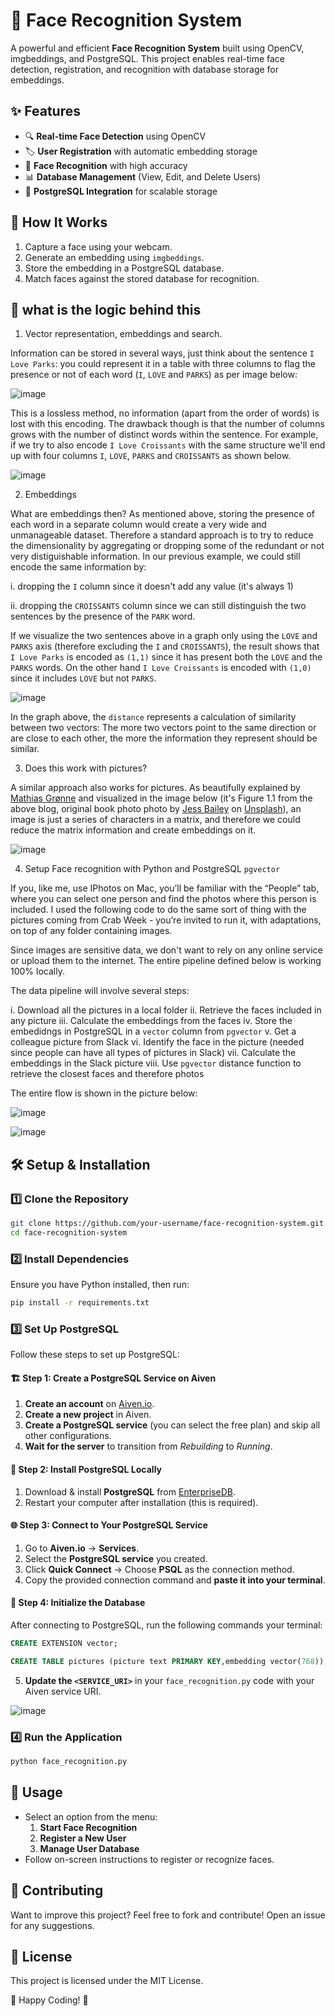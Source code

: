 # 🚀 Face Recognition System

A powerful and efficient **Face Recognition System** built using OpenCV, imgbeddings, and PostgreSQL. This project enables real-time face detection, registration, and recognition with database storage for embeddings.

## ✨ Features
- 🔍 **Real-time Face Detection** using OpenCV
- 🏷 **User Registration** with automatic embedding storage
- 🤖 **Face Recognition** with high accuracy
- 📊 **Database Management** (View, Edit, and Delete Users)
- 🚀 **PostgreSQL Integration** for scalable storage

## 📸 How It Works
1. Capture a face using your webcam.
2. Generate an embedding using `imgbeddings`.
3. Store the embedding in a PostgreSQL database.
4. Match faces against the stored database for recognition.

## 📸 what is the logic behind this
1. Vector representation, embeddings and search.

Information can be stored in several ways, just think about the sentence `I Love Parks`:
you could represent it in a table with three columns to flag the presence or not of each word (`I`, `LOVE` and `PARKS`) as per image below:

![image](https://github.com/user-attachments/assets/c57920ce-88d1-4ca8-9242-31347b45c131)


This is a lossless method, no information (apart from the order of words) is lost with this 
encoding. The drawback though is that the number of columns grows with the number of distinct words within the sentence. For example, if we try to also encode
`I Love Croissants` with the same structure we'll end up with four columns `I`, `LOVE`, `PARKS` and `CROISSANTS` as shown below.

![image](https://github.com/user-attachments/assets/83884019-2e78-4aa9-baab-475cffc9f8f1)

2. Embeddings

What are embeddings then? As mentioned above, storing the presence of each word in a 
separate column would create a very wide and unmanageable dataset. Therefore a standard 
approach is to try to reduce the dimensionality by aggregating or dropping some of the 
redundant or not very distiguishable information. In our previous example, we could still 
encode the same information by:

i. dropping the `I` column since it doesn't add any value (it's always 1)

ii. dropping the `CROISSANTS` column since we can still distinguish the two sentences by the presence of the `PARK` word.

If we visualize the two sentences above in a graph only using the `LOVE` and `PARKS` axis 
(therefore excluding the `I` and `CROISSANTS`), the result shows that `I Love Parks` is 
encoded as `(1,1)` since it has present both the `LOVE` and the `PARKS` words. On the other 
hand `I Love Croissants` is encoded with `(1,0)` since it includes `LOVE` but not `PARKS`.

![image](https://github.com/user-attachments/assets/187b2f5a-e969-4e99-bd1c-abd5fb1fd654)

In the graph above, the `distance` represents a calculation of similarity between two vectors: 
The more two vectors point to the same direction or are close to each other, the more the 
information they represent should be similar.

3. Does this work with pictures?

A similar approach also works for pictures. As beautifully explained by [Mathias Grønne](https://towardsdatascience.com/introduction-to-image-embedding-and-accuracy-53473e8965f/) and 
visualized in the image below (it's Figure 1.1 from the above blog, original book photo photo by 
[Jess Bailey](https://unsplash.com/photos/gL2jT6xHYOY) on [Unsplash](https://unsplash.com/)), an image is just a series of characters in a matrix, and therefore we 
could reduce the matrix information and create embeddings on it.

![image](https://github.com/user-attachments/assets/be353354-439e-42ff-929f-157d8bf782af)

4. Setup Face recognition with Python and PostgreSQL `pgvector`

If you, like me, use IPhotos on Mac, you’ll be familiar with the “People” tab, where you can 
select one person and find the photos where this person is included. I used the following 
code to do the same sort of thing with the pictures coming from Crab Week - you’re invited to 
run it, with adaptations, on top of any folder containing images.

Since images are sensitive data, we don't want to rely on any online service or upload them to 
the internet. The entire pipeline defined below is working 100% locally.

The data pipeline will involve several steps:

i. Download all the pictures in a local folder
ii. Retrieve the faces included in any picture
iii. Calculate the embeddings from the faces
iv. Store the embedidngs in PostgreSQL in a `vector` column from `pgvector`
v. Get a colleague picture from Slack
vi. Identify the face in the picture (needed since people can have all types of pictures in Slack)
vii. Calculate the embeddings in the Slack picture
viii. Use `pgvector` distance function to retrieve the closest faces and therefore photos

The entire flow is shown in the picture below:

![image](https://github.com/user-attachments/assets/ff75acc8-6be1-4020-98a1-3bfb788e66ac)

![image](https://github.com/user-attachments/assets/c77a1a43-a10d-417e-8dbf-cded72df460d)





## 🛠 Setup & Installation

### 1️⃣ Clone the Repository
```bash
git clone https://github.com/your-username/face-recognition-system.git
cd face-recognition-system
```

### 2️⃣ Install Dependencies
Ensure you have Python installed, then run:
```bash
pip install -r requirements.txt
```

### 3️⃣ Set Up PostgreSQL
Follow these steps to set up PostgreSQL:

#### 🏗 Step 1: Create a PostgreSQL Service on Aiven
1. **Create an account** on [Aiven.io](https://aiven.io).
2. **Create a new project** in Aiven.
3. **Create a PostgreSQL service** (you can select the free plan) and skip all other configurations.
4. **Wait for the server** to transition from *Rebuilding* to *Running*.

#### 🔧 Step 2: Install PostgreSQL Locally
1. Download & install **PostgreSQL** from [EnterpriseDB](https://www.enterprisedb.com/downloads/postgres-postgresql-downloads).
2. Restart your computer after installation (this is required).

#### 🌐 Step 3: Connect to Your PostgreSQL Service
1. Go to **Aiven.io** → **Services**.
2. Select the **PostgreSQL service** you created.
3. Click **Quick Connect** → Choose **PSQL** as the connection method.
4. Copy the provided connection command and **paste it into your terminal**.

#### 📜 Step 4: Initialize the Database
After connecting to PostgreSQL, run the following commands your terminal:

```sql
CREATE EXTENSION vector;

CREATE TABLE pictures (picture text PRIMARY KEY,embedding vector(768));
```
5. **Update the `<SERVICE_URI>`** in your `face_recognition.py` code with your Aiven service URI.
   
![image](https://github.com/user-attachments/assets/e83297d5-01b7-4a56-865f-d66b71408aed)


### 4️⃣ Run the Application
```bash
python face_recognition.py
```

## 🎯 Usage
- Select an option from the menu:
  1. **Start Face Recognition**
  2. **Register a New User**
  3. **Manage User Database**
- Follow on-screen instructions to register or recognize faces.

## 📌 Contributing
Want to improve this project? Feel free to fork and contribute! Open an issue for any suggestions.

## 📜 License
This project is licensed under the MIT License.

🚀 Happy Coding! 🎯

